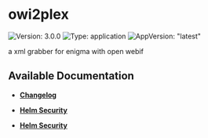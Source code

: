 # owi2plex

![Version: 3.0.0](https://img.shields.io/badge/Version-3.0.0-informational?style=flat-square) ![Type: application](https://img.shields.io/badge/Type-application-informational?style=flat-square) ![AppVersion: "latest"](https://img.shields.io/badge/AppVersion-"latest"-informational?style=flat-square)

a xml grabber for enigma with open webif

## Available Documentation

- [**Changelog**](CHANGELOG)

- [**Helm Security**](container-security)

- [**Helm Security**](helm-security)


